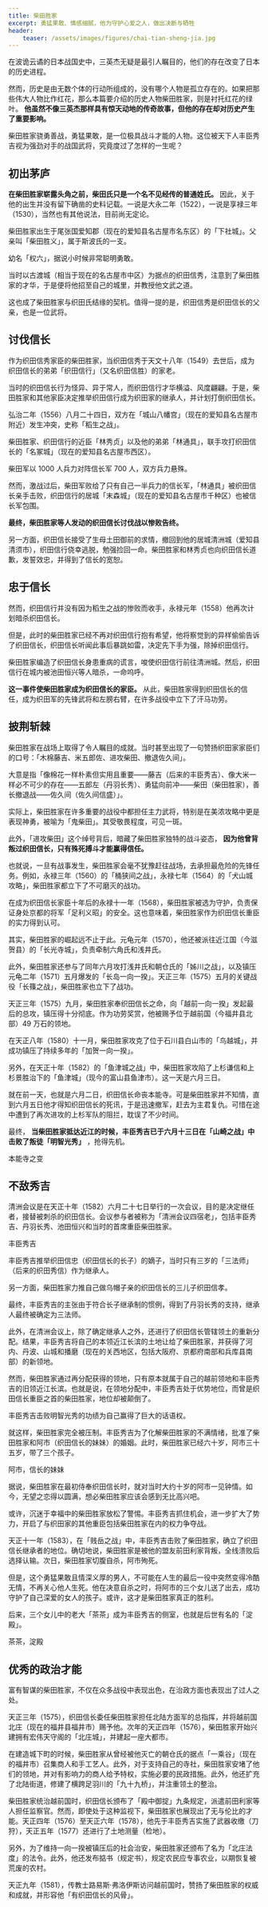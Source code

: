 ```yaml
---
title: 柴田胜家
excerpt: 勇猛果敢、情感细腻，他为守护心爱之人，做出决断与牺牲
header: 
    teaser: /assets/images/figures/chai-tian-sheng-jia.jpg
---
```


在波诡云谲的日本战国史中，三英杰无疑是最引人瞩目的，他们的存在改变了日本的历史进程。

然而，历史是由无数个体的行动所组成的，没有哪个人物是孤立存在的。如果把那些伟大人物比作红花，那么本篇要介绍的历史人物柴田胜家，则是衬托红花的绿叶。
**他虽然不像三英杰那样具有惊天动地的传奇故事，但他的存在却对历史产生了重要影响。**

柴田胜家骁勇善战，勇猛果敢，是一位极具战斗才能的人物。这位被天下人丰臣秀吉视为强劲对手的战国武将，究竟度过了怎样的一生呢？

## 初出茅庐

 **在柴田胜家崭露头角之前，柴田氏只是一个名不见经传的普通姓氏。**
因此，关于他的出生并没有留下确凿的史料记载。一说是大永二年（1522），一说是享禄三年（1530），当然也有其他说法，目前尚无定论。

柴田胜家出生于尾张国爱知郡（现在的爱知县名古屋市名东区）的「下社城」。父亲叫「柴田胜义」，属于斯波氏的一支。

幼名「权六」，据说小时候非常聪明勇敢。

当时以古渡城（相当于现在的名古屋市中区）为据点的织田信秀，注意到了柴田胜家的才华，于是便将他招至自己的城里，并教授他文武之道。

这也成了柴田胜家与织田氏结缘的契机。值得一提的是，织田信秀是织田信长的父亲，也是一位武将。

## 讨伐信长

作为织田信秀家臣的柴田胜家，当织田信秀于天文十八年（1549）去世后，成为织田信长的弟弟「织田信行」（又名织田信胜）的家老。

当时的织田信长行为怪异、异于常人，而织田信行才华横溢、风度翩翩。于是，柴田胜家和其他家臣决定推举织田信行成为织田家的继承人，并计划打倒织田信长。

弘治二年（1556）八月二十四日，双方在「城山八幡宫」（现在的爱知县名古屋市附近）发生冲突，史称「稻生之战」。

柴田胜家、织田信行的近臣「林秀贞」以及他的弟弟「林通具」，联手攻打织田信长的「名冢城」（现在的爱知县名古屋市西区）。

柴田军以 1000 人兵力对阵信长军 700 人，双方兵力悬殊。

然而，激战过后，柴田军败给了只有自己一半兵力的信长军，「林通具」被织田信长亲手击败，织田信行的居城「末森城」（现在的爱知县名古屋市千种区）也被信长军包围。

 **最终，柴田胜家等人发动的织田信长讨伐战以惨败告终。**

另一方面，织田信长接受了生母土田御前的求情，撤回到他的居城清洲城（爱知县清须市），织田信行侥幸逃脱，勉强捡回一命。柴田胜家和林秀贞也向织田信长道歉，发誓效忠，并得到了信长的宽恕。

## 忠于信长

然而，织田信行并没有因为稻生之战的惨败而收手，永禄元年（1558）他再次计划暗杀织田信长。

但是，此时的柴田胜家已经不再对织田信行抱有希望，他将察觉到的异样偷偷告诉了织田信长，织田信长听闻此事后暴跳如雷，决定先下手为强，除掉织田信行。

柴田胜家编造了织田信长身患重病的谎言，唆使织田信行前往清洲城。然后，织田信行在城内被池田恒兴等人暗杀，一命呜呼。

 **这一事件使柴田胜家成为织田信长的家臣。** 从此，柴田胜家得到织田信长的信任，成为织田军的先锋武将和左膀右臂，在许多战役中立下了汗马功劳。

## 披荆斩棘

柴田胜家在战场上取得了令人瞩目的成就。当时甚至出现了一句赞扬织田家家臣们的口号：「木棉藤吉、米五郎佐、进攻柴田、撤退佐久间」。

大意是指「像棉花一样朴素但实用且重要——藤吉（后来的丰臣秀吉）、像大米一样必不可少的存在——五郎左（丹羽长秀）、勇猛向前冲——柴田（柴田胜家），善长撤退战——佐久间（佐久间信盛）」。

实际上，柴田胜家在许多重要的战役中都担任主力武将，特别是在美浓攻略中更是表现神勇，被喻为「鬼柴田」。其受敬畏程度，可见一斑。

此外，「进攻柴田」这个绰号背后，暗藏了柴田胜家独特的战斗姿态， **因为他曾背叛过织田信长，只有殊死搏斗才能赢得信任。**

也就说，一旦有战事发生，柴田胜家会毫不犹豫赶往战场，去承担最危险的先锋任务。例如，永禄三年（1560）的「桶狭间之战」，永禄七年（1564）的「犬山城攻略」，柴田胜家都立下了不可磨灭的战功。

在成为织田信长家臣十年后的永禄十一年（1568），柴田胜家被选为守护，负责保证身处京都的将军「足利义昭」的安全。这也意味着，柴田胜家作为织田信长重臣的实力得到认可。

其实，柴田胜家的崛起远不止于此。元龟元年（1570），他还被派往近江国（今滋贺县）的「长光寺城」，负责牵制六角氏和浅井氏。

此外，柴田胜家还参与了同年六月攻打浅井氏和朝仓氏的「姊川之战」，以及镇压元龟二年（1571）五月爆发的「长岛一向一揆」。天正三年（1575）五月的关键战役「长篠之战」，柴田胜家也立下了战功。

天正三年（1575）九月，柴田胜家奉织田信长之命，向「越前一向一揆」发起最后的总攻，镇压得十分彻底。作为功劳奖赏，他被赐予位于越前国（今福井县北部）49
万石的领地。

在天正八年（1580）十一月，柴田胜家攻克了位于石川县白山市的「鸟越城」，并成功镇压了持续多年的「加贺一向一揆」。

另外，在天正十年（1582）的「鱼津城之战」中，柴田胜家攻陷了上杉谦信和上杉景胜治下的「鱼津城」（现今的富山县鱼津市）。这一天是六月三日。

就在前一天，也就是六月二日，织田信长命丧本能寺。可是柴田胜家并不知情，直到六月五日他才得知织田信长的死讯，于是迅速撤军，赶去为主君复仇。可惜在途中遭到了再次进攻的上杉军队的阻拦，耽误了不少时间。

最终， **当柴田胜家抵达近江的时候，丰臣秀吉已于六月十三日在「山崎之战」中击败了叛徒「明智光秀」** ，抢得先机。

本能寺之变

## 不敌秀吉

清洲会议是在天正十年（1582）六月二十七日举行的一次会议，目的是决定继任者，接替被刺杀的织田信长。会议参与者被称为「清洲会议四宿老」，包括丰臣秀吉、丹羽长秀、池田恒兴和当时的首席重臣柴田胜家。

丰臣秀吉

丰臣秀吉推举织田信忠（织田信长的长子）的嫡子，当时只有三岁的「三法师」（后来的织田秀信）作为继承人。

另一方面，柴田胜家力推自己做乌帽子亲的织田信长的三儿子织田信孝。

最终，丰臣秀吉的主张由于符合长子继承制的惯例，得到了丹羽长秀的支持，继承人最终被确定为三法师。

此外，在清洲会议上，除了确定继承人之外，还进行了织田信长管辖领土的重新分配。结果，丰臣秀吉将自己的本领近江长滨的土地让给了柴田胜家，并获得了河内、丹波、山城和播磨（现在的关西地区，包括大阪府、京都府南部和兵库县南部）的新领地。

然而，柴田胜家通过再分配获得的领地，只有原本就属于自己的越前领地和丰臣秀吉的旧领近江长滨。也就是说，在领地分配中，丰臣秀吉处于优势地位，而曾是织田信长重臣之首的柴田胜家，地位却被颠倒了。

丰臣秀吉击败明智光秀的功绩为自己赢得了巨大的话语权。  

就这样，柴田胜家完全被压制。丰臣秀吉为了化解柴田胜家的不满情绪，批准了柴田胜家和阿市（织田信长的妹妹）的婚姻。此时，柴田胜家已经六十岁，阿市三十五岁，带了三个孩子。

阿市，信长的妹妹

据说，柴田胜家在最初侍奉织田信长时，就对当时大约十岁的阿市一见钟情。如今，无望之恋得以圆满，想必柴田胜家应该会感到无比高兴吧。

或许，沉迷于幸福中的柴田胜家放松了警惕。丰臣秀吉抓住机会，进一步扩大了势力，开启了与织田家的其他重臣包括柴田胜家在内的权力争夺战。

天正十一年（1583），在「贱岳之战」中，丰臣秀吉击败了柴田胜家，确立了织田信长继承者的地位。确切地说，柴田胜家是被他的盟友前田利家背叛，全线溃败后选择认输。次日，柴田胜家切腹自杀，阿市殉死。

但是，这个勇猛果敢且情深义厚的男人，不可能在人生的最后一役中突然变得冷酷无情，不再关心他人生死。他在决意自杀之时，将阿市的三个女儿送了出去，成功守护了自己深爱的女人的孩子。或许，这才是柴田胜家真正的胜利。

后来，三个女儿中的老大「茶茶」成为丰臣秀吉的侧室，也就是后世有名的「淀殿」。

茶茶，淀殿

## 优秀的政治才能

富有智谋的柴田胜家，不仅在众多战役中表现出色，在治政方面也表现出了过人之处。

天正三年（1575），织田信长委任柴田胜家担任北陆方面军的总指挥，并将越前国北庄（现在的福井县福井市）赐予他。次年的天正四年（1576），柴田胜家开始兴建拥有宏伟天守阁的「北庄城」，并建起一座大都市。

在建造城下町的时候，柴田胜家从曾经被他灭亡的朝仓氏的据点「一乘谷」（现在的福井市）召集商人和手工艺人。此外，对于支持自己的寺社，柴田胜家安堵了他们的领地，并对有影响力的商人给予特权，实施必要的民政措施。此外，他还扩充了北陆街道，修建了横跨足羽川的「九十九桥」，并注重领土的整治。

柴田胜家统治越前国时，织田信长颁布了「殿中御掟」九条规定，派遣前田利家等人担任监察官。然而，即使处于这种监视下，柴田胜家也展现出了无与伦比的才能。天正四年（1576）至天正六年（1578），他先于丰臣秀吉实施了武器收缴（刀狩），天正五年（1577）还进行了土地测量（检地）。

另外，为了维持一向一揆被镇压后的社会治安，柴田胜家还颁布了名为「北庄法度」的法令。此外，他还发布掂书（规定书），规定农民应专事农业，以期恢复被荒废的农村。

天正九年（1581），传教士路易斯·弗洛伊斯访问越前国时，赞扬了柴田胜家的权威和成就，并形容他「有织田信长的风骨」。